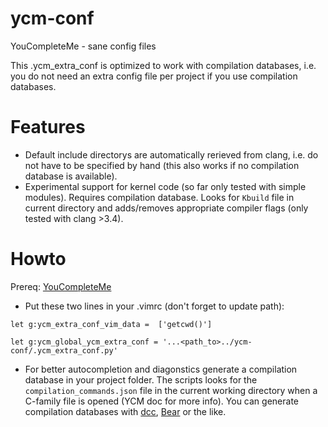# ycm-conf
YouCompleteMe - sane config files

This .ycm_extra_conf is optimized to work with compilation databases, i.e. you do not need an extra config file per project if you use compilation databases.

# Features

* Default include directorys are automatically rerieved from clang, i.e. do not have to be specified by hand (this also works if no compilation database is available). 
* Experimental support for kernel code (so far only tested with simple modules). Requires compilation database. Looks for `Kbuild` file in current directory and adds/removes appropriate compiler flags (only tested with clang >3.4).

# Howto

Prereq: [YouCompleteMe][YCM]

* Put these two lines in your .vimrc (don't forget to update path):

`let g:ycm_extra_conf_vim_data =  ['getcwd()']` 

`let g:ycm_global_ycm_extra_conf = '...<path_to>../ycm-conf/.ycm_extra_conf.py'`

* For better autocompletion and diagonstics generate a compilation database in your project folder. The scripts looks for the `compilation_commands.json` file in the current working directory when a C-family file is opened (YCM doc for more info). You can generate compilation databases with [dcc][dcc], [Bear][BEAR] or the like.

  [YCM]: https://github.com/Valloric/YouCompleteMe
  [BEAR]: https://github.com/rizsotto/Bear
  [dcc]: https://github.com/PepperJo/dcc
